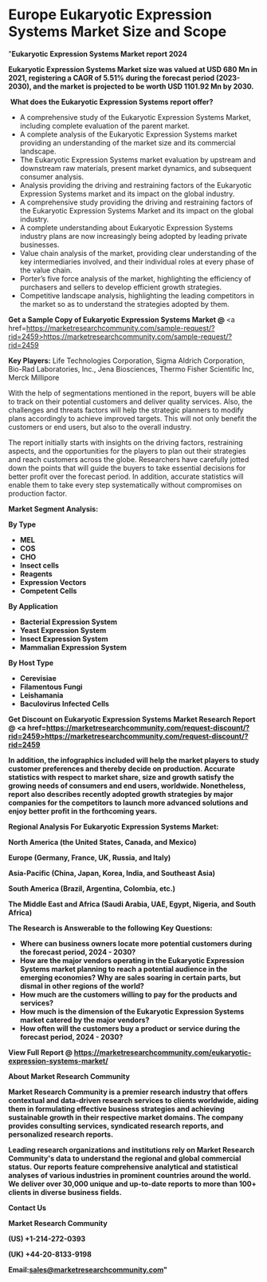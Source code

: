 # Europe Eukaryotic Expression Systems Market Size and Scope 
"<strong>Eukaryotic Expression Systems Market report 2024</strong>

<strong>Eukaryotic Expression Systems Market size was valued at USD 680 Mn in 2021, registering a CAGR of 5.51% during the forecast period (2023-2030), and the market is projected to be worth USD 1101.92 Mn by 2030.</strong>

 <strong><b>What does the Eukaryotic Expression Systems report offer?</b></strong>
<ul>
  <li>A comprehensive study of the Eukaryotic Expression Systems Market, including complete evaluation of the parent market.</li>
  <li>A complete analysis of the Eukaryotic Expression Systems market providing an understanding of the market size and its commercial landscape.</li>
  <li>The Eukaryotic Expression Systems market evaluation by upstream and downstream raw materials, present market dynamics, and subsequent consumer analysis.</li>
  <li>Analysis providing the driving and restraining factors of the Eukaryotic Expression Systems market and its impact on the global industry.</li>
  <li>A comprehensive study providing the driving and restraining factors of the Eukaryotic Expression Systems Market and its impact on the global industry.</li>
  <li>A complete understanding about Eukaryotic Expression Systems industry plans are now increasingly being adopted by leading private businesses.</li>
  <li>Value chain analysis of the market, providing clear understanding of the key intermediaries involved, and their individual roles at every phase of the value chain.</li>
  <li>Porter’s five force analysis of the market, highlighting the efficiency of purchasers and sellers to develop efficient growth strategies.</li>
  <li>Competitive landscape analysis, highlighting the leading competitors in the market so as to understand the strategies adopted by them.</li>
</ul>

<strong>Get a Sample Copy of Eukaryotic Expression Systems Market @ </strong><a href=https://marketresearchcommunity.com/sample-request/?rid=2459><u>https://marketresearchcommunity.com/sample-request/?rid=2459</u></a>

<strong>Key Players:</strong> 
Life Technologies Corporation, Sigma Aldrich Corporation, Bio-Rad Laboratories, Inc., Jena Biosciences, Thermo Fisher Scientific Inc, Merck Millipore

With the help of segmentations mentioned in the report, buyers will be able to track on their potential customers and deliver quality services. Also, the challenges and threats factors will help the strategic planners to modify plans accordingly to achieve improved targets. This will not only benefit the customers or end users, but also to the overall industry.

The report initially starts with insights on the driving factors, restraining aspects, and the opportunities for the players to plan out their strategies and reach customers across the globe. Researchers have carefully jotted down the points that will guide the buyers to take essential decisions for better profit over the forecast period. In addition, accurate statistics will enable them to take every step systematically without compromises on production factor.

<strong>Market Segment Analysis:</strong>


<strong><strong>By Type</strong></h4>
<ul>
 	<li>MEL</li>
 	<li>COS</li>
 	<li>CHO</li>
 	<li>Insect cells</li>
 	<li>Reagents</li>
 	<li>Expression Vectors</li>
 	<li>Competent Cells</li>
</ul>
<strong><strong>By Application</strong></h4>
<ul>
 	<li>Bacterial Expression System</li>
 	<li>Yeast Expression System</li>
 	<li>Insect Expression System</li>
 	<li>Mammalian Expression System</li>
</ul>
<strong><strong>By Host Type</strong></h4>
<ul>
 	<li>Cerevisiae</li>
 	<li>Filamentous Fungi</li>
 	<li>Leishamania</li>
 	<li>Baculovirus Infected Cells</li>
</ul>

<strong>Get Discount on Eukaryotic Expression Systems Market Research Report @ </b></strong><a href=https://marketresearchcommunity.com/request-discount/?rid=2459><u>https://marketresearchcommunity.com/request-discount/?rid=2459</u></a>

In addition, the infographics included will help the market players to study customer preferences and thereby decide on production. Accurate statistics with respect to market share, size and growth satisfy the growing needs of consumers and end users, worldwide. Nonetheless, report also describes recently adopted growth strategies by major companies for the competitors to launch more advanced solutions and enjoy better profit in the forthcoming years.

<strong>Regional Analysis For Eukaryotic Expression Systems Market:</strong>

<strong>North America</strong> (the United States, Canada, and Mexico)

<strong>Europe</strong> (Germany, France, UK, Russia, and Italy)

<strong>Asia-Pacific</strong> (China, Japan, Korea, India, and Southeast Asia)

<strong>South America</strong> (Brazil, Argentina, Colombia, etc.)

<strong>The Middle East and Africa</strong> (Saudi Arabia, UAE, Egypt, Nigeria, and South Africa)

<strong>The Research is Answerable to the following Key Questions:</strong>
<ul>
 	<li>Where can business owners locate more potential customers during the forecast period, 2024 - 2030?</li>
 	<li>How are the major vendors operating in the Eukaryotic Expression Systems market planning to reach a potential audience in the emerging economies? Why are sales soaring in certain parts, but dismal in other regions of the world?</li>
 	<li>How much are the customers willing to pay for the products and services?</li>
 	<li>How much is the dimension of the Eukaryotic Expression Systems market catered by the major vendors?</li>
 	<li>How often will the customers buy a product or service during the forecast period, 2024 - 2030?</li>
</ul>

<strong>View Full Report @</strong> <a href=https://marketresearchcommunity.com/eukaryotic-expression-systems-market/>https://marketresearchcommunity.com/eukaryotic-expression-systems-market/</a>

<strong>About Market Research Community</strong>

Market Research Community is a premier research industry that offers contextual and data-driven research services to clients worldwide, aiding them in formulating effective business strategies and achieving sustainable growth in their respective market domains. The company provides consulting services, syndicated research reports, and personalized research reports.

Leading research organizations and institutions rely on Market Research Community's data to understand the regional and global commercial status. Our reports feature comprehensive analytical and statistical analyses of various industries in prominent countries around the world. We deliver over 30,000 unique and up-to-date reports to more than 100+ clients in diverse business fields.

<strong>Contact Us</strong>

<strong>Market Research Community</strong>

(US) +1-214-272-0393

(UK) +44-20-8133-9198

<strong>Email:</strong>sales@marketresearchcommunity.com"
